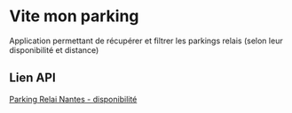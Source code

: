 # Vite mon parking


Application permettant de récupérer et filtrer les parkings relais (selon leur disponibilité et distance)


## Lien API

[Parking Relai Nantes - disponibilité](https://data.nantesmetropole.fr/api/records/1.0/search/?dataset=244400404_parkings-publics-nantes-disponibilites&q=&facet=grp_nom&facet=grp_statut)
